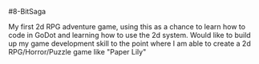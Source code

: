 #8-BitSaga

  My first 2d RPG adventure game, using this as a chance to learn how to code in GoDot and learning how to use the 2d system. Would like to build up my game development skill to the point where I am able to create a 2d RPG/Horror/Puzzle game like "Paper Lily"
